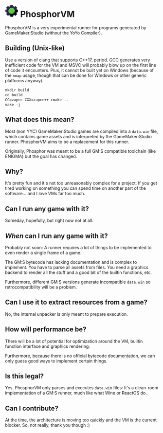 # ![Logo](logo.png) PhosphorVM

PhosphorVM is a very experimental runner for programs generated by GameMaker:Studio (without the YoYo Compiler).

## Building (Unix-like)

Use a version of clang that supports C++17, period. GCC generates very inefficient code for the VM and MSVC will probably blow up on the first line of code it encounters. Plus, it cannot be built yet on Windows (because of the `mmap` usage, though that can be done for Windows or other generic platforms anyway).

```
mkdir build
cd build
CC=zapcc CXX=zapcc++ cmake ..
make -j
```

## What does this mean?

Most (non YYC) GameMaker:Studio games are compiled into a `data.win` file, which contains game assets and is interpreted by the GameMaker:Studio runner. PhosphorVM aims to be a replacement for this runner.
 
Originally, Phosphor was meant to be a full GM:S compatible toolchain (like ENIGMA) but the goal has changed.

## Why?

It's pretty fun and it's not too unreasonably complex for a project. If you get tired working on something you can spend time on another part of the software... and I love VMs far too much.

## Can I run any game with it?

Someday, hopefully, but right now not at all.

## *When* can I run any game with it?

Probably not soon: A runner requires a lot of things to be implemented to even render a single frame of a game.

The GM:S bytecode has lacking documentation and is complex to implement. You have to parse all assets from files. You need a graphics backend to render all the stuff and a good bit of the builtin functions, etc.

Furthermore, different GM:S versions generate incompatible `data.win` so retrocompatibility will be a problem.

## Can I use it to extract resources from a game?

No, the internal unpacker is only meant to prepare execution.

## How will performance be?

There will be a lot of potential for optimization around the VM, builtin function interface and graphics rendering.

Furthermore, because there is no official bytecode documentation, we can only guess good ways to implement certain things.

## Is this legal?

Yes. PhosphorVM only parses and executes `data.win` files: It's a clean-room implementation of a GM:S runner, much like what Wine or ReactOS do.

## Can I contribute?

At the time, the architecture is moving too quickly and the VM is the current blocker. So, not really, thank you though :)
